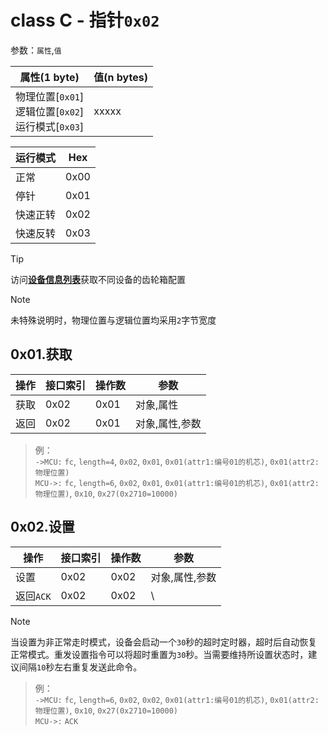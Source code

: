 # class C - 指针`0x02`

参数：`属性`,`值`

| 属性(1 byte)                                             | 值(n bytes) |
| -------------------------------------------------------- | ----------- |
| 物理位置[`0x01`]<br>逻辑位置[`0x02`]<br>运行模式[`0x03`] | xxxxx       |  

| 运行模式 | Hex  |
| -------- | ---- |
| 正常     | 0x00 |
| 停针     | 0x01 |
| 快速正转 | 0x02 |
| 快速反转 | 0x03 |



> [!TIP]
> 访问[**设备信息列表**](docs/classC/devices.md)获取不同设备的齿轮箱配置



> [!NOTE]
> 未特殊说明时，物理位置与逻辑位置均采用`2`字节宽度



## 0x01.获取

| 操作 | 接口索引 | 操作数  | 参数   |
| ---- | ---- | ---- | ---- |
| 获取 | 0x02 | 0x01 | 对象,属性  |
| 返回 | 0x02 | 0x01 | 对象,属性,参数  |

> 例：  
> `->MCU:` `fc`, `length=4`, `0x02`, `0x01`, `0x01(attr1:编号01的机芯)`, `0x01(attr2:物理位置)`  
> `MCU->:` `fc`, `length=6`, `0x02`, `0x01`, `0x01(attr1:编号01的机芯)`, `0x01(attr2:物理位置)`, `0x10`, `0x27(0x2710=10000)`  

## 0x02.设置

| 操作 | 接口索引 | 操作数  | 参数   |
| ---- | ---- | ---- | ---- |
| 设置 | 0x02 | 0x02 | 对象,属性,参数  |
| 返回`ACK` | 0x02 | 0x02 | \  |

> [!NOTE]
> 当设置为非正常走时模式，设备会启动一个`30`秒的超时定时器，超时后自动恢复正常模式。重发设置指令可以将超时重置为`30`秒。当需要维持所设置状态时，建议间隔`10`秒左右重复发送此命令。

> 例：  
> `->MCU:` `fc`, `length=6`, `0x02`, `0x02`, `0x01(attr1:编号01的机芯)`, `0x01(attr2:物理位置)`, `0x10`, `0x27(0x2710=10000)`  
> `MCU->:` `ACK`  
